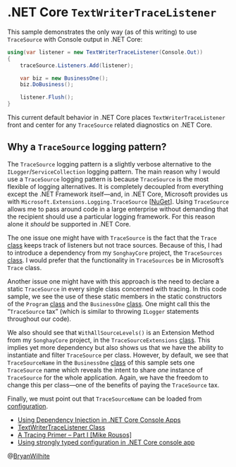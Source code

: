 # .NET Core `TextWriterTraceListener`

This sample demonstrates the only way (as of this writing) to use `TraceSource` with Console output in .NET Core:

```c#
using(var listener = new TextWriterTraceListener(Console.Out))
{
    traceSource.Listeners.Add(listener);

    var biz = new BusinessOne();
    biz.DoBusiness();

    listener.Flush();
}
```

This current default behavior in .NET Core places `TextWriterTraceListener` front and center for any `TraceSource` related diagnostics on .NET Core.

## Why a `TraceSource` logging pattern?

The `TraceSource` logging pattern is a slightly verbose alternative to the `ILogger`/`ServiceCollection` logging pattern. The main reason why I would use a `TraceSource` logging pattern is because `TraceSource` is the most flexible of logging alternatives. It is completely decoupled from everything except the .NET Framework itself—and, in .NET Core, Microsoft provides us with `Microsoft.Extensions.Logging.TraceSource` [[NuGet](https://www.nuget.org/packages/Microsoft.Extensions.Logging.TraceSource)]. Using `TraceSource` allows me to pass around code in a large enterprise without demanding that the recipient should use a particular logging framework. For this reason alone it _should_ be supported in .NET Core.

The one issue one might have with `TraceSource` is the fact that the `Trace` [class](https://docs.microsoft.com/en-us/dotnet/api/system.diagnostics.trace?view=netstandard-2.0) keeps track of listeners but not trace sources. Because of this, I had to introduce a dependency from my `SonghayCore` project, the `TraceSources` [class](https://github.com/BryanWilhite/SonghayCore/blob/master/SonghayCore/Diagnostics/TraceSources.cs). I would prefer that the functionality in `TraceSources` be in Microsoft’s `Trace` class.

Another issue one might have with this approach is the need to declare a static `TraceSource` in every single class concerned with tracing. In this code sample, we see the use of these static members in the static constructors of the `Program` [class](./Songhay.ListenerOne.Shell/Songhay.ListenerOne.Shell/Program.cs) and the `BusinessOne` [class](./Songhay.ListenerOne.Shell/Songhay.ListenerOne.Shell/BusinessOne.cs). One might call this the “`TraceSource` tax” (which is similar to throwing `ILogger` statements throughout our code).

We also should see that `WithAllSourceLevels()` is an Extension Method from my `SonghayCore` project, in the `TraceSourceExtensions` [class](https://github.com/BryanWilhite/SonghayCore/blob/master/SonghayCore/Extensions/TraceSourceExtensions.cs). This implies yet more dependency but also shows us that we have the ability to instantiate and filter `TraceSource` per class. However, by default, we see that `TraceSourceName` in the `BusinessOne` [class](./Songhay.ListenerOne.Shell/BusinessOne.cs) of this sample sets one `TraceSource` name which reveals the intent to share _one_ instance of `TraceSource` for the whole application. Again, we have the freedom to change this per class—one of the benefits of paying the `TraceSource` tax.

Finally, we must point out that `TraceSourceName` can be loaded from [configuration](https://blogs.msdn.microsoft.com/fkaduk/2017/02/22/using-strongly-typed-configuration-in-net-core-console-app/).

* [Using Dependency Injection in .NET Core Console Apps](http://asp.net-hacker.rocks/2017/02/08/using-dependency-injection-in-dotnet-core-console-apps.html)
* [TextWriterTraceListener Class](https://docs.microsoft.com/en-us/dotnet/api/system.diagnostics.textwritertracelistener?view=netframework-4.7.1)
* [A Tracing Primer – Part I [Mike Rousos]](https://blogs.msdn.microsoft.com/bclteam/2005/03/15/a-tracing-primer-part-i-mike-rousos/)
* [Using strongly typed configuration in .NET Core console app](https://blogs.msdn.microsoft.com/fkaduk/2017/02/22/using-strongly-typed-configuration-in-net-core-console-app/)

@[BryanWilhite](https://twitter.com/bryanwilhite)
